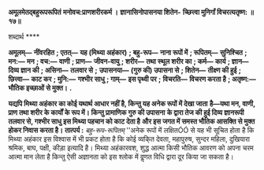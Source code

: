 **अमूलमेतद्बहुरूपरूपितं** **मनोवच:प्राणशरीरकर्म ।** **ज्ञानासिनोपासनया शितेन-** **च्छित्त्वा मुनिर्गां विचरत्यतृष्ण: ॥ १७॥** 

शब्दार्थ **** 

**अमूलम्—** **नींवरहित** **; एतत्—** **यह (मिथ्या अहंकार)** **; बहु-रूप—** **नाना रूपों में** **; रूपितम्—** **सुनिश्चित** **; मन:—** **मन** **; वच:—** **वाणी** **; प्राण—** **जीवन-वायु** **; शरीर—** **तथा स्थूल शरीर का** **; कर्म—** **कार्य** **; ज्ञान—** **दिव्य ज्ञान की** **; असिना—** **तलवार से** **;** **उपासनया—** **(गुरु की) उपासना से** **; शितेन—** **तीक्ष्ण की हुई** **; छित्त्वा—** **काट कर** **; मुनि:—** **गश्भीर साधु** **; गाम्—** **इस पृथ्वी पर** **;** **विचरति—** **विचरण करता है** **; अतृष्ण:—** **भौतिक इच्छाओं से मुक्त।** **.** 

**यद्यपि मिथ्या अहंकार का कोई यथार्थ आधार नहीं है, किन्तु यह अनेक रूपों में देखा जाता** **है—यथा मन, वाणी, प्राण तथा शरीर के कार्यों के रूप में। किन्तु प्रामाणिक गुरु की उपासना** **के द्वारा तेज की हुई दिव्य ज्ञानरूपी तलवार से, गश्भीर साधु इस मिथ्या पहचान को काट देता है** **और इस जगत में समस्त भौतिक आसक्ति से मुक्त होकर निवास करता है।** **तात्पर्य :** *बहु-रूप-रूपितम्* ''अनेक रूपों में लक्षितÓÓ से यह भी सूचित होता है कि मिथ्या अहंकार इस विश्वास में भी प्रकट होता है कि कोई व्यकि्त देवता, महापुरुष, सुन्दर महिला, दुखियारा श्रमिक, बाघ, पक्षी, कीड़ा इत्यादि है। मिथ्या अहंकारवश, शुद्ध आत्मा किसी भौतिक आवरण को अपना चरम आत्मा मान लेता है किन्तु ऐसी अज्ञानता को इस श्लोक में वॢणत विधि द्वारा दूर किया जा सकता है।  